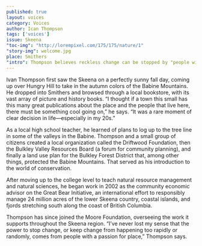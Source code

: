 ```yaml
---
published: true
layout: voices
category: Voices
author: Ican Thompson
tags: ['voices']
issue: Skeena
"toc-img": "http://lorempixel.com/175/175/nature/1"
"story-img": welcome.jpg
place: Smithers 
"intro": Thompson believes reckless change can be stopped by "people with a passion for place.” 
---
```


Ivan Thompson first saw the Skeena on a perfectly sunny fall day, coming up over Hungry Hill to take in the autumn colors of the Babine Mountains. He dropped into Smithers and browsed through a local bookstore, with its vast array of picture and history books. “I thought if a town this small has this many great publications about the place and the people that live here, there must be something cool going on,” he says. “It was a rare moment of clear decision in life—especially in my 20s.”

As a local high school teacher, he learned of plans to log up to the tree line in some of the valleys in the Babine. Thompson and a small group of citizens created a local organization called the Driftwood Foundation, then the Bulkley Valley Resources Board (a forum for community planning), and finally a land use plan for the Bulkley Forest District that, among other things, protected the Babine Mountains. That served as his introduction to the world of conservation. 

After moving up to the college level to teach natural resource management and natural sciences, he began work in 2002 as the community economic advisor on the Great Bear Initiative, an international effort to responsibly manage 24 million acres of the lower Skeena country, coastal islands, and fjords stretching south along the coast of British Columbia. 

Thompson has since joined the Moore Foundation, overseeing the work it supports throughout the Skeena region. “I’ve never lost my sense that the power to stop change, or keep change from happening too rapidly or randomly, comes from people with a passion for place,” Thompson says. 

